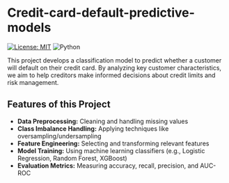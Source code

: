 # Credit-card-default-predictive-models
[![License: MIT](https://img.shields.io/badge/License-MIT-yellow.svg)](https://opensource.org/licenses/MIT)
![Python](https://img.shields.io/badge/python-3.7%2B-blue.svg)

This project develops a classification model to predict whether a customer will default on their credit card. By analyzing key customer characteristics, we aim to help creditors make informed decisions about credit limits and risk management.

## Features of this Project
- **Data Preprocessing:** Cleaning and handling missing values  
- **Class Imbalance Handling:** Applying techniques like oversampling/undersampling  
- **Feature Engineering:** Selecting and transforming relevant features  
- **Model Training:** Using machine learning classifiers (e.g., Logistic Regression, Random Forest, XGBoost)  
- **Evaluation Metrics:** Measuring accuracy, recall, precision, and AUC-ROC
